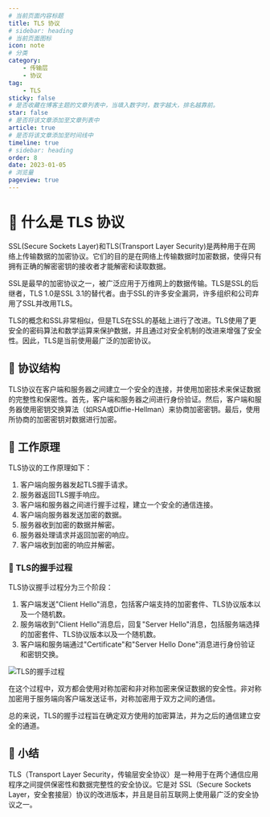 ```yaml
---
# 当前页面内容标题
title: TLS 协议
# sidebar: heading
# 当前页面图标
icon: note
# 分类
category:
    - 传输层
    - 协议
tag:
    - TLS
sticky: false
# 是否收藏在博客主题的文章列表中，当填入数字时，数字越大，排名越靠前。
star: false
# 是否将该文章添加至文章列表中
article: true
# 是否将该文章添加至时间线中
timeline: true
# sidebar: heading
order: 8
date: 2023-01-05
# 浏览量
pageview: true
---
```


# 📖 什么是 TLS 协议

SSL(Secure Sockets Layer)和TLS(Transport Layer Security)是两种用于在网络上传输数据的加密协议。它们的目的是在网络上传输数据时加密数据，使得只有拥有正确的解密密钥的接收者才能解密和读取数据。

SSL是最早的加密协议之一，被广泛应用于万维网上的数据传输。TLS是SSL的后继者，TLS 1.0是SSL 3.1的替代者。由于SSL的许多安全漏洞，许多组织和公司弃用了SSL并改用TLS。

TLS的概念和SSL非常相似，但是TLS在SSL的基础上进行了改进。TLS使用了更安全的密码算法和数学运算来保护数据，并且通过对安全机制的改进来增强了安全性。因此，TLS是当前使用最广泛的加密协议。

## 📑 协议结构

TLS协议在客户端和服务器之间建立一个安全的连接，并使用加密技术来保证数据的完整性和保密性。首先，客户端和服务器之间进行身份验证。然后，客户端和服务器使用密钥交换算法（如RSA或Diffie-Hellman）来协商加密密钥。最后，使用所协商的加密密钥对数据进行加密。

## 📑 工作原理

TLS协议的工作原理如下：

1. 客户端向服务器发起TLS握手请求。
2. 服务器返回TLS握手响应。
3. 客户端和服务器之间进行握手过程，建立一个安全的通信连接。
4. 客户端向服务器发送加密的数据。
5. 服务器收到加密的数据并解密。
6. 服务器处理请求并返回加密的响应。
7. 客户端收到加密的响应并解密。

### 📑 TLS的握手过程

TLS协议握手过程分为三个阶段：

1. 客户端发送"Client Hello"消息，包括客户端支持的加密套件、TLS协议版本以及一个随机数。
2. 服务端收到"Client Hello"消息后，回复"Server Hello"消息，包括服务端选择的加密套件、TLS协议版本以及一个随机数。
3. 客户端和服务端通过"Certificate"和"Server Hello Done"消息进行身份验证和密钥交换。

![TLS的握手过程](/blog_img/j2ubxgkzbm.png)

在这个过程中，双方都会使用对称加密和非对称加密来保证数据的安全性。非对称加密用于服务端向客户端发送证书，对称加密用于双方之间的通信。

总的来说，TLS的握手过程旨在确定双方使用的加密算法，并为之后的通信建立安全的通道。

## 📑 小结

TLS（Transport Layer Security，传输层安全协议）是一种用于在两个通信应用程序之间提供保密性和数据完整性的安全协议。它是对 SSL（Secure Sockets Layer，安全套接层）协议的改进版本，并且是目前互联网上使用最广泛的安全协议之一。